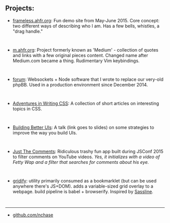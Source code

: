 <style>
  li {
    margin-bottom: 3em;
  }
</style>

## Projects:

- [frameless.ahfr.org](http://frameless.ahfr.org/):
  Fun demo site from May-June 2015. Core concept: two different ways of describing who I am.
  Has a few bells, whistles, a "drag handle."
- [m.ahfr.org](http://m.ahfr.org):
  Project formerly known as 'Medium' - collection of quotes and links
  with a few original pieces content. Changed name after Medium.com became a thing. Rudimentary Vim keybindings.
- [forum](https://github.com/twinlabs/forum):
  Websockets + Node software that I wrote to replace our very-old phpBB.
  Used in a production environment since December 2014.
- [Adventures in Writing CSS](http://css.ahfr.org/):
  A collection of short articles on interesting topics in CSS.
- [Building Better UIs](http://css.ahfr.org/slides-better-uis.md):
  A talk (link goes to slides) on some strategies to improve the way you build UIs.
- [Just The Comments](http://comments.ahfr.org/):
  Ridiculous trashy fun app built during JSConf 2015 to filter comments on YouTube videos.
  _Yes, it initializes with a video of Fetty Wap and a filter
   that searches for comments about his eye._
- [gridify](https://github.com/nchase/gridify):
  utility primarily consumed as a bookmarklet (but can be used anywhere there's JS+DOM).
  adds a variable-sized grid overlay to a webpage. build pipeline is babel + browserify.
  Inspired by [Sassline](https://sassline.com/).


---

- [github.com/nchase](https://github.com/nchase)
